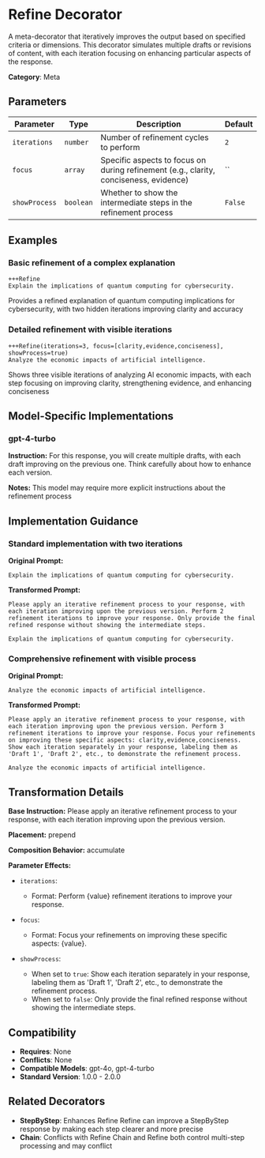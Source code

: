 # Refine Decorator

A meta-decorator that iteratively improves the output based on specified criteria or dimensions. This decorator simulates multiple drafts or revisions of content, with each iteration focusing on enhancing particular aspects of the response.

**Category**: Meta

## Parameters

| Parameter | Type | Description | Default |
|-----------|------|-------------|--------|
| `iterations` | `number` | Number of refinement cycles to perform | `2` |
| `focus` | `array` | Specific aspects to focus on during refinement (e.g., clarity, conciseness, evidence) | `` |
| `showProcess` | `boolean` | Whether to show the intermediate steps in the refinement process | `False` |

## Examples

### Basic refinement of a complex explanation

```
+++Refine
Explain the implications of quantum computing for cybersecurity.
```

Provides a refined explanation of quantum computing implications for cybersecurity, with two hidden iterations improving clarity and accuracy

### Detailed refinement with visible iterations

```
+++Refine(iterations=3, focus=[clarity,evidence,conciseness], showProcess=true)
Analyze the economic impacts of artificial intelligence.
```

Shows three visible iterations of analyzing AI economic impacts, with each step focusing on improving clarity, strengthening evidence, and enhancing conciseness

## Model-Specific Implementations

### gpt-4-turbo

**Instruction:** For this response, you will create multiple drafts, with each draft improving on the previous one. Think carefully about how to enhance each version.

**Notes:** This model may require more explicit instructions about the refinement process


## Implementation Guidance

### Standard implementation with two iterations

**Original Prompt:**
```
Explain the implications of quantum computing for cybersecurity.
```

**Transformed Prompt:**
```
Please apply an iterative refinement process to your response, with each iteration improving upon the previous version. Perform 2 refinement iterations to improve your response. Only provide the final refined response without showing the intermediate steps.

Explain the implications of quantum computing for cybersecurity.
```

### Comprehensive refinement with visible process

**Original Prompt:**
```
Analyze the economic impacts of artificial intelligence.
```

**Transformed Prompt:**
```
Please apply an iterative refinement process to your response, with each iteration improving upon the previous version. Perform 3 refinement iterations to improve your response. Focus your refinements on improving these specific aspects: clarity,evidence,conciseness. Show each iteration separately in your response, labeling them as 'Draft 1', 'Draft 2', etc., to demonstrate the refinement process.

Analyze the economic impacts of artificial intelligence.
```

## Transformation Details

**Base Instruction:** Please apply an iterative refinement process to your response, with each iteration improving upon the previous version.

**Placement:** prepend

**Composition Behavior:** accumulate

**Parameter Effects:**

- `iterations`:
  - Format: Perform {value} refinement iterations to improve your response.

- `focus`:
  - Format: Focus your refinements on improving these specific aspects: {value}.

- `showProcess`:
  - When set to `true`: Show each iteration separately in your response, labeling them as 'Draft 1', 'Draft 2', etc., to demonstrate the refinement process.
  - When set to `false`: Only provide the final refined response without showing the intermediate steps.

## Compatibility

- **Requires**: None
- **Conflicts**: None
- **Compatible Models**: gpt-4o, gpt-4-turbo
- **Standard Version**: 1.0.0 - 2.0.0

## Related Decorators

- **StepByStep**: Enhances Refine Refine can improve a StepByStep response by making each step clearer and more precise
- **Chain**: Conflicts with Refine Chain and Refine both control multi-step processing and may conflict
